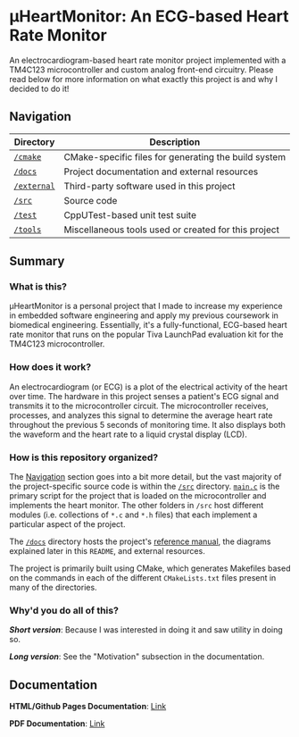 # μHeartMonitor: An ECG-based Heart Rate Monitor

An electrocardiogram-based heart rate monitor project implemented with a TM4C123 microcontroller and custom analog front-end circuitry. Please read below for more information on what exactly this project is and why I decided to do it!

## Navigation

| Directory               | Description                                          |
| ----------------------- | ---------------------------------------------------- |
| [`/cmake`](cmake)       | CMake-specific files for generating the build system |
| [`/docs`](docs)         | Project documentation and external resources         |
| [`/external`](external) | Third-party software used in this project            |
| [`/src`](src)           | Source code                                          |
| [`/test`](test)         | CppUTest-based unit test suite                       |
| [`/tools`](tools)       | Miscellaneous tools used or created for this project |

## Summary

### What is this?
μHeartMonitor is a personal project that I made to increase my experience in embedded software engineering and apply my previous coursework in biomedical engineering. Essentially, it's a fully-functional, ECG-based heart rate monitor that runs on the popular Tiva LaunchPad evaluation kit for the TM4C123 microcontroller.

### How does it work?
An electrocardiogram (or ECG) is a plot of the electrical activity of the heart over time. The hardware in this project senses a patient's ECG signal and transmits it to the microcontroller circuit. The microcontroller receives, processes, and analyzes this signal to determine the average heart rate throughout the previous 5 seconds of monitoring time. It also displays both the waveform and the heart rate to a liquid crystal display (LCD).

### How is this repository organized?
The [Navigation](#navigating-the-repository) section goes into a bit more detail, but the vast majority of the project-specific source code is within the [`/src`](/src) directory. [`main.c`](/src/main.c) is the primary script for the project that is loaded on the microcontroller and implements the heart monitor. The other folders in `/src` host different modules (i.e. collections of `*.c` and `*.h` files) that each implement a particular aspect of the project.

The [`/docs`](/docs/) directory hosts the project's [reference manual](/docs/refman.pdf), the diagrams explained later in this `README`, and external resources.

The project is primarily built using CMake, which generates Makefiles based on the commands in each of the different `CMakeLists.txt` files present in many of the directories.

### Why'd you do all of this?
***Short version***: Because I was interested in doing it and saw utility in doing so.

***Long version***: See the "Motivation" subsection in the documentation.

## Documentation
**HTML/Github Pages Documentation**: [Link](https://bryanmcelvy.github.io/microHeartMonitor)

**PDF Documentation**: [Link](/docs/refman.pdf)
